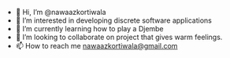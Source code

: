 - 👋 Hi, I’m @nawaazkortiwala
- 👀 I’m interested in developing discrete software applications
- 🌱 I’m currently learning how to play a Djembe
- 💞️ I’m looking to collaborate on project that gives warm feelings.
- 📫 How to reach me nawaazkortiwala@gmail.com

<!---
nawaazkortiwala/nawaazkortiwala is a ✨ special ✨ repository because its `README.md` (this file) appears on your GitHub profile.
You can click the Preview link to take a look at your changes.
--->
